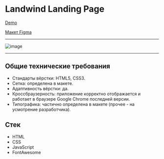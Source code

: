 # Landwind Landing Page
[Demo](https://anmeshkov.github.io/landwind-landing-page/)

[Макет Figma](https://www.figma.com/file/FjsbvcLxMdTC9Z0v86mMJJ/Landing-page-for-Tailwind-CSS---Landwind-(Community)?node-id=1%3A16010)
___
![image](https://github.com/anmeshkov/landwind-landing-page/assets/97451331/89a6346e-ac5f-41d2-9f29-69c3390fd3ae)

___

## Общие технические требования
- Стандарты вёрстки: HTML5, CSS3.
- Сетка: определена в макете.
- Адаптивность вёрстки: да.
- Кроссбраузерность: приложение корректно отображается и работает в браузере Google Chrome последней версии.
- Типографика: частично определена в макете (прочее - на усмотрение разработчика).

## Стек
- HTML
- CSS
- JavaScript
- FontAwesome
